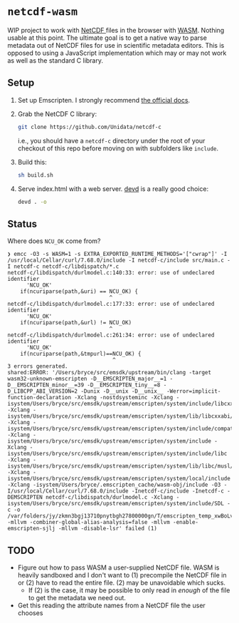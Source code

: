 # `netcdf-wasm`

WIP project to work with [NetCDF ](https://www.unidata.ucar.edu/software/netcdf/) files in the browser with [WASM](https://webassembly.org/).
Nothing usable at this point.
The ultimate goal is to get a native way to parse metadata out of NetCDF files for use in scientific metadata editors.
This is opposed to using a JavaScript implementation which may or may not work as well as the standard C library.

## Setup

1. Set up Emscripten. I strongly recommend
   [the official docs](https://emscripten.org/docs/getting_started/downloads.html).

2. Grab the NetCDF C library:

   ```sh
   git clone https://github.com/Unidata/netcdf-c
   ```

   i.e., you should have a `netcdf-c` directory under the root of your checkout of this repo before moving on with subfolders like `include`.

3. Build this:

   ```sh
   sh build.sh
   ```

4. Serve index.html with a web server. [devd](https://github.com/cortesi/devd) is a really good choice:

   ```sh
   devd . -o
   ```

## Status

Where does `NCU_OK` come from?

```
❯ emcc -O3 -s WASM=1 -s EXTRA_EXPORTED_RUNTIME_METHODS='["cwrap"]' -I /usr/local/Cellar/curl/7.68.0/include -I netcdf-c/include src/main.c -I netcdf-c netcdf-c/libdispatch/*.c
netcdf-c/libdispatch/durlmodel.c:140:33: error: use of undeclared identifier
      'NCU_OK'
    if(ncuriparse(path,&uri) == NCU_OK) {
                                ^
netcdf-c/libdispatch/durlmodel.c:177:33: error: use of undeclared identifier
      'NCU_OK'
    if(ncuriparse(path,&url) != NCU_OK)
                                ^
netcdf-c/libdispatch/durlmodel.c:261:34: error: use of undeclared identifier
      'NCU_OK'
    if(ncuriparse(path,&tmpurl)==NCU_OK) {
                                 ^
3 errors generated.
shared:ERROR: '/Users/bryce/src/emsdk/upstream/bin/clang -target wasm32-unknown-emscripten -D__EMSCRIPTEN_major__=1 -D__EMSCRIPTEN_minor__=39 -D__EMSCRIPTEN_tiny__=8 -D_LIBCPP_ABI_VERSION=2 -Dunix -D__unix -D__unix__ -Werror=implicit-function-declaration -Xclang -nostdsysteminc -Xclang -isystem/Users/bryce/src/emsdk/upstream/emscripten/system/include/libcxx -Xclang -isystem/Users/bryce/src/emsdk/upstream/emscripten/system/lib/libcxxabi/include -Xclang -isystem/Users/bryce/src/emsdk/upstream/emscripten/system/include/compat -Xclang -isystem/Users/bryce/src/emsdk/upstream/emscripten/system/include -Xclang -isystem/Users/bryce/src/emsdk/upstream/emscripten/system/include/libc -Xclang -isystem/Users/bryce/src/emsdk/upstream/emscripten/system/lib/libc/musl/arch/emscripten -Xclang -isystem/Users/bryce/src/emsdk/upstream/emscripten/system/local/include -Xclang -isystem/Users/bryce/.emscripten_cache/wasm-obj/include -O3 -I/usr/local/Cellar/curl/7.68.0/include -Inetcdf-c/include -Inetcdf-c -DEMSCRIPTEN netcdf-c/libdispatch/durlmodel.c -Xclang -isystem/Users/bryce/src/emsdk/upstream/emscripten/system/include/SDL -c -o /var/folders/jy/zkmn3bgj13710pnytbgh27800000gn/T/emscripten_temp_xwBoLv/durlmodel_30.o -mllvm -combiner-global-alias-analysis=false -mllvm -enable-emscripten-sjlj -mllvm -disable-lsr' failed (1)
```

## TODO

- Figure out how to pass WASM a user-supplied NetCDF file. WASM is heavily sandboxed and I don't want to (1) precompile the NetCDF file in or (2) have to read the entire file. (2) may be unavoidable which sucks.
  - If (2) is the case, it may be possible to only read in _enough_ of the file to get the metadata we need out.
- Get this reading the attribute names from a NetCDF file the user chooses

```

```
